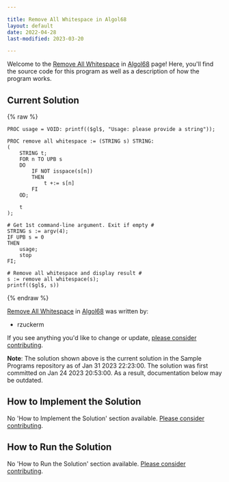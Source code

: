 ```yaml
---

title: Remove All Whitespace in Algol68
layout: default
date: 2022-04-28
last-modified: 2023-03-20

---
```


Welcome to the [Remove All Whitespace](https://sampleprograms.io/projects/remove-all-whitespace) in [Algol68](https://sampleprograms.io/languages/algol68) page! Here, you'll find the source code for this program as well as a description of how the program works.

## Current Solution

{% raw %}

```algol68
PROC usage = VOID: printf(($gl$, "Usage: please provide a string"));

PROC remove all whitespace := (STRING s) STRING:
(
    STRING t;
    FOR n TO UPB s
    DO
        IF NOT isspace(s[n])
        THEN
            t +:= s[n]
        FI
    OD;

    t
);

# Get 1st command-line argument. Exit if empty #
STRING s := argv(4);
IF UPB s = 0
THEN
    usage;
    stop
FI;

# Remove all whitespace and display result #
s := remove all whitespace(s);
printf(($gl$, s))
```

{% endraw %}

[Remove All Whitespace](https://sampleprograms.io/projects/remove-all-whitespace) in [Algol68](https://sampleprograms.io/languages/algol68) was written by:

- rzuckerm

If you see anything you'd like to change or update, [please consider contributing](https://github.com/TheRenegadeCoder/sample-programs).

**Note**: The solution shown above is the current solution in the Sample Programs repository as of Jan 31 2023 22:23:00. The solution was first committed on Jan 24 2023 20:53:00. As a result, documentation below may be outdated.

## How to Implement the Solution

No 'How to Implement the Solution' section available. [Please consider contributing](https://github.com/TheRenegadeCoder/sample-programs-website).

## How to Run the Solution

No 'How to Run the Solution' section available. [Please consider contributing](https://github.com/TheRenegadeCoder/sample-programs-website).